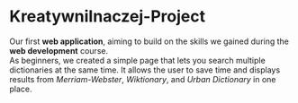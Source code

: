 # KreatywniInaczej-Project
Our first **web application**, aiming to build on the skills we gained during the **web development** course. 
<br>
As beginners, we created a simple page that lets you search multiple dictionaries at the same time. It allows the user to save time and displays results from *Merriam-Webster*, *Wiktionary*, and *Urban Dictionary* in one place.
